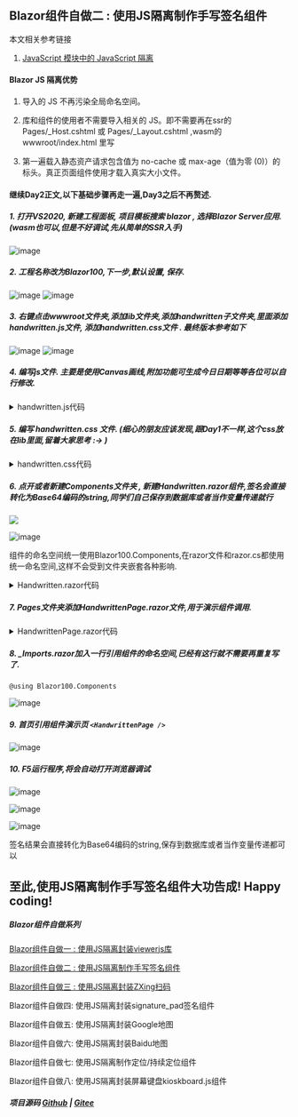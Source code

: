 ## Blazor组件自做二 : 使用JS隔离制作手写签名组件 ##

本文相关参考链接
1. [JavaScript 模块中的 JavaScript 隔离](https://docs.microsoft.com/zh-cn/aspnet/core/blazor/javascript-interoperability/?view=aspnetcore-6.0#javascript-isolation-in-javascript-modules "JavaScript 模块中的 JavaScript 隔离")

#### Blazor JS 隔离优势

1. 导入的 JS 不再污染全局命名空间。

2. 库和组件的使用者不需要导入相关的 JS。即不需要再在ssr的 Pages/_Host.cshtml 或  Pages/_Layout.cshtml ,wasm的 wwwroot/index.html 里写 <script src="_content/xxx.js"></script>

3. 第一遍载入静态资产请求包含值为 no-cache 或 max-age（值为零 (0)）的 标头。真正页面组件使用才载入真实大小文件。

#### 继续Day2正文,以下基础步骤再走一遍,Day3之后不再赘述.

##### 1. 打开VS2020, 新建工程面板, 项目模板搜索 blazor , 选择Blazor Server应用. (wasm也可以,但是不好调试,先从简单的SSR入手)

![image](https://img2022.cnblogs.com/blog/1980213/202203/1980213-20220320031835588-1726597858.jpg) 

##### 2. 工程名称改为Blazor100,下一步,默认设置, 保存.

![image](https://img2022.cnblogs.com/blog/1980213/202203/1980213-20220320032122086-122819235.jpg)
![image](https://img2022.cnblogs.com/blog/1980213/202203/1980213-20220320032126498-1913051967.jpg)

##### 3. 右键点击wwwroot文件夹,添加lib文件夹,添加handwritten子文件夹,里面添加handwritten.js文件, 添加handwritten.css文件 . 最终版本参考如下

![image](https://img2022.cnblogs.com/blog/1980213/202203/1980213-20220320230129897-1914650545.jpg)
![image](https://img2022.cnblogs.com/blog/1980213/202203/1980213-20220320230132712-522226845.jpg)

##### 4. 编写js文件. 主要是使用Canvas画线,附加功能可生成今日日期等等各位可以自行修改.

<details>
<summary>handwritten.js代码</summary>

```
export function init(wrapper, options) {
    console.log('start handwritten');



    /**
     * 格式化日期.
     */
    Date.prototype.format = function (fmt) {
        var o = {
            "M+": this.getMonth() + 1, //月份
            "d+": this.getDate(), //日
            "h+": this.getHours(), //小时
            "m+": this.getMinutes(), //分
            "s+": this.getSeconds(), //秒
            "q+": Math.floor((this.getMonth() + 3) / 3), //季度
            "S": this.getMilliseconds() //毫秒
        };
        if (/(y+)/.test(fmt)) {
            fmt = fmt.replace(RegExp.$1, (this.getFullYear() + "").substr(4 - RegExp.$1.length));
        }
        for (var k in o) {
            if (new RegExp("(" + k + ")").test(fmt)) {
                fmt = fmt.replace(RegExp.$1, (RegExp.$1.length == 1) ?
                    (o[k]) : (("00" + o[k]).substr(("" + o[k]).length)));
            }
        }
        return fmt;
    }

    /**
     * 获取URL参数
     */
    function getQueryString(name) {
        var reg = new RegExp("(^|&)" + name + "=([^&]*)(&|$)", "i");
        var r = window.location.search.substr(1).match(reg);
        if (r != null) return unescape(r[2]); return null;
    }
    /**
    * 是否数字
    */
    function isNumeric(n) {
        return !isNaN(parseFloat(n)) && isFinite(n);
    }

    function myRedirect(nextw) {
        event.returnValue = false;//加这句
        this.location.href = nextw;
    }
    //当页面高度超过设备可见高度时，阻止掉touchmove事件。
    document.body.addEventListener('touchmove', function (e) {
        e.preventDefault(); //阻止默认的处理方式(阻止下拉滑动的效果)
    }, { passive: false }); //passive 参数不能省略，用来兼容ios和android 


    new lineCanvas({
        el: document.getElementById("canvas"), //绘制canvas的父级div
        clearEl: document.getElementById("clearCanvas"), //清除按钮
        saveEl: document.getElementById("saveCanvas"), //保存按钮
        //      linewidth:1,//线条粗细，选填
        //      color:"black",//线条颜色，选填
        //      background:"#ffffff"//线条背景，选填
    });

    function lineCanvas(obj) {
        this.linewidth = 1;
        this.color = "#000000";
        this.background = "#ffffff";
        for (var i in obj) {
            this[i] = obj[i];
        };
        this.canvas = document.createElement("canvas");
        this.el.appendChild(this.canvas);
        this.cxt = this.canvas.getContext("2d");
        this.canvas.width = this.el.clientWidth;
        this.canvas.height = this.el.clientHeight;

        this.cxt.fillStyle = this.background;
        this.cxt.fillRect(0, 0, this.canvas.width, this.canvas.height);

        //this.cxt.fillStyle = "red";
        //this.cxt.font = "16px verdana";
        //this.cxt.textAlign = "left";

        ////fillText("要添加的文字",x0坐标，y0坐标)
        //var orderedtime = new Date().getTime();
        //orderedtime = (new Date(orderedtime)).format("yyyy-MM-dd  hh:mm");
        //this.cxt.fillText(orderedtime, 30, 30);

        this.cxt.fillStyle = this.background;
        this.cxt.strokeStyle = this.color;
        this.cxt.lineWidth = this.linewidth;
        this.cxt.lineCap = "round";
        //开始绘制
        this.canvas.addEventListener("touchstart", function (e) {
            this.cxt.beginPath();
            this.cxt.moveTo(e.changedTouches[0].pageX, e.changedTouches[0].pageY);
        }.bind(this), false);
        //绘制中
        this.canvas.addEventListener("touchmove", function (e) {
            this.cxt.lineTo(e.changedTouches[0].pageX, e.changedTouches[0].pageY);
            this.cxt.stroke();
        }.bind(this), false);
        //结束绘制
        this.canvas.addEventListener("touchend", function () {
            this.cxt.closePath();
        }.bind(this), false);
        //清除画布
        this.clearEl.addEventListener("click", function () {
            this.cxt.clearRect(0, 0, this.canvas.width, this.canvas.height);
        }.bind(this), false);
        //保存图片，直接转base64
        this.saveEl.addEventListener("click", function () {
            var imgBase64 = this.canvas.toDataURL();
            console.log(imgBase64);
            return wrapper.invokeMethodAsync("invokeFromJS", imgBase64);
        }.bind(this), false);
        //添加日期时间
        function adddatetime() {
            this.cxt.fillStyle = "red";
            this.cxt.font = "12px '微软雅黑'";
            this.cxt.textAlign = "left";
            //fillText("要添加的文字",x0坐标，y0坐标)
            var orderedtime = new Date().getTime();
            orderedtime = (new Date(orderedtime)).format("yyyy-MM-dd  hh:mm");
            this.cxt.strokeText(orderedtime, 50, 100);
        }
    };


}

export function destroy(options) { 
}
```
</details>

##### 5. 编写 handwritten.css 文件. (细心的朋友应该发现,跟Day1不一样,这个css放在lib里面,留着大家思考 :-> )

<details>
<summary>handwritten.css代码</summary>

```
#canvas {
    width: 99%;
    /*max-width: 375px;*/
    height: 300px;
    position: relative;
    overflow: hidden;
    overflow: -Scroll;
}

    #canvas canvas {
        display: block;
    }

#clearCanvas0 {
    width: calc(50% - 5px);
    height: 40px;
    line-height: 40px;
    text-align: center;
    position: absolute;
    top: 300px;
    left: 5px;
    border: 1px solid #DEDEDE;
    z-index: 1;
}

#saveCanvas0 {
    width: calc(50% - 5px);
    height: 40px;
    line-height: 40px;
    text-align: center;
    position: absolute;
    top: 300px;
    right: 5px;
    border: 1px solid #DEDEDE;
    z-index: 1;
}
```

</details>

##### 6. 点开或者新建Components文件夹 , 新建Handwritten.razor组件,签名会直接转化为Base64编码的string,同学们自己保存到数据库或者当作变量传递就行

![](https://img2022.cnblogs.com/blog/1980213/202203/1980213-20220320033222548-1079579113.jpg)

![image](https://img2022.cnblogs.com/blog/1980213/202203/1980213-20220320230327375-2050226951.jpg)

组件的命名空间统一使用Blazor100.Components,在razor文件和razor.cs都使用统一命名空间,这样不会受到文件夹嵌套各种影响.

<details>
<summary>Handwritten.razor代码</summary>

```
@implements IAsyncDisposable
@namespace Blazor100.Components
@inject IJSRuntime JS

<link href="lib/handwritten/handwritten.css" rel="stylesheet" />

<div class="modal alert-popup" tabindex="-1" style="display:block" role="dialog">
    <div class="modal-dialog-w100">
        <div class="modal-content">
            <!-- Edit form for the current item -->
            <div id="canvas" style="height: 300px;">
            </div>
            <div>
                <button class="btn btn-secondary p-2 m-1 w-25" id="clearCanvas">清除</button>
                <button class="btn btn-primary p-2 m-1 w-25" id="saveCanvas">保存</button>
            </div>
        </div>
    </div>
</div>
@Result


@code {
    /// <summary>
    /// Handwritten 手写签名
    /// </summary>
    [Parameter]
    public EventCallback<string> HandwrittenBase64 { get; set; }

    /// <summary>
    /// 关闭扫码框回调方法
    /// </summary>
    [Parameter]
    public EventCallback Close { get; set; }


    /// <summary>
    /// 签名结果,签名会直接转化为Base64编码的string,保存到数据库或者当作变量传递都可以
    /// </summary>
    [Parameter]
    public string? Result { get; set; }

    private IJSObjectReference? module;

    // To prevent making JavaScript interop calls during prerendering
    protected override async Task OnAfterRenderAsync(bool firstRender)
    {
        if (!firstRender) return;
        module = await JS.InvokeAsync<IJSObjectReference>("import", "./lib/handwritten/handwritten.js");
        await module.InvokeVoidAsync("init", DotNetObjectReference.Create(this), null);
    }

    [JSInvokable("invokeFromJS")]
    public async Task ChangeValue(string val)
    {
        Result = val;
        StateHasChanged();
        await HandwrittenBase64.InvokeAsync(val);
        //return Task.CompletedTask;
    }


    async ValueTask IAsyncDisposable.DisposeAsync()
    {
        if (module is not null)
        {
            //await module.InvokeVoidAsync("destroy",null);
            await module.DisposeAsync();
        }
    }
}

```
</details>


##### 7. Pages文件夹添加HandwrittenPage.razor文件,用于演示组件调用.


<details>
<summary>HandwrittenPage.razor代码</summary>

```
@page "/handwritten"

<h3>Handwritten 手写签名</h3>
<h6>注意:只支持移动设备签名,桌面版浏览器测试请打开F12模拟为移动设备.</h6>

<button class="btn btn-primary"
        type="button"
        @onclick="(() => ShowHandwritten = !ShowHandwritten)">
    [签名]
</button>
<textarea type="text" class="form-control" style="min-width: 100px;" rows="10"
          @bind="DrawBase64"
          placeholder="Base64" />
@if (ShowHandwritten)
{

    <Handwritten HandwrittenBase64="(e => { DrawBase64=e; ShowHandwritten = !ShowHandwritten; })"
                 Close="(()=>ShowHandwritten=!ShowHandwritten)" />

}

@code{

    /// <summary>
    /// 显示签名界面
    /// </summary>
    bool ShowHandwritten { get; set; } = false;

    /// <summary>
    /// 签名Base64
    /// </summary>
    public string? DrawBase64 { get; set; }


}

```
</details>

##### 8. _Imports.razor加入一行引用组件的命名空间,已经有这行就不需要再重复写了.
```
@using Blazor100.Components
```
![image](https://img2022.cnblogs.com/blog/1980213/202203/1980213-20220320034655597-145002520.jpg)

##### 9. 首页引用组件演示页 `<HandwrittenPage />`

![image](https://img2022.cnblogs.com/blog/1980213/202203/1980213-20220320230454973-1675219277.jpg)

##### 10. F5运行程序,将会自动打开浏览器调试

![image](https://img2022.cnblogs.com/blog/1980213/202203/1980213-20220320230711339-956407954.jpg)

![image](https://img2022.cnblogs.com/blog/1980213/202203/1980213-20220320230714449-578570157.jpg)

![image](https://img2022.cnblogs.com/blog/1980213/202203/1980213-20220320230720641-2028169309.jpg)

签名结果会直接转化为Base64编码的string,保存到数据库或者当作变量传递都可以

## 至此,使用JS隔离制作手写签名组件大功告成! Happy coding!
    
##### Blazor组件自做系列 

  [Blazor组件自做一 : 使用JS隔离封装viewerjs库](D1.Viewer.md)

  [Blazor组件自做二 : 使用JS隔离制作手写签名组件](D2.Handwritten.md)
  
  [Blazor组件自做三 : 使用JS隔离封装ZXing扫码](D3.BarcodeScanner.md)
  
  Blazor组件自做四: 使用JS隔离封装signature_pad签名组件

  Blazor组件自做五: 使用JS隔离封装Google地图

  Blazor组件自做六: 使用JS隔离封装Baidu地图

  Blazor组件自做七: 使用JS隔离制作定位/持续定位组件

  Blazor组件自做八: 使用JS隔离封装屏幕键盘kioskboard.js组件
    

##### 项目源码 [Github](https://github.com/densen2014/Blazor100) | [Gitee](https://gitee.com/densen2014/Blazor100)
